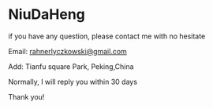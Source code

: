 # NiuDaHeng 

if you have any question, please contact me with no hesitate

Email: rahnerlyczkowski@gmail.com

Add: Tianfu square Park, Peking,China

Normally, I will reply you within 30 days

Thank you!
